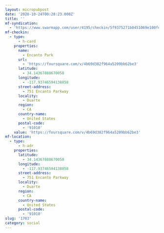 ```yaml
---
layout: micropubpost
date: '2020-10-24T00:28:23.000Z'
title: ''
mf-syndication:
  - 'https://www.swarmapp.com/user/4195/checkin/5f9375271b0451069e100fdf'
mf-checkin:
  - type:
      - h-card
    properties:
      name:
        - Encanto Park
      url:
        - 'https://foursquare.com/v/4b69d382f964a5209bb62be3'
      latitude:
        - 34.14367888670058
      longitude:
        - -117.93746594138858
      street-address:
        - 751 Encanto Parkway
      locality:
        - Duarte
      region:
        - CA
      country-name:
        - United States
      postal-code:
        - '91010'
    value: 'https://foursquare.com/v/4b69d382f964a5209bb62be3'
mf-location:
  - type:
      - h-adr
    properties:
      latitude:
        - 34.14367888670058
      longitude:
        - -117.93746594138858
      street-address:
        - 751 Encanto Parkway
      locality:
        - Duarte
      region:
        - CA
      country-name:
        - United States
      postal-code:
        - '91010'
slug: '1703'
category: social
---
```


